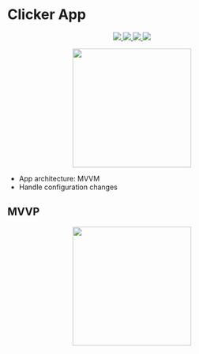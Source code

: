 # Clicker App
<p align="center">
  <a href="https://developer.android.com/docs">
    <img  src="https://img.shields.io/badge/Android-3DDC84?style=for-the-badge&logo=android&logoColor=white">
  </a>
  <a href="https://kotlinlang.org/">
    <img  src="https://img.shields.io/badge/Kotlin-0095D5?&style=for-the-badge&logo=kotlin&logoColor=white">
  </a>
  <a href="https://m3.material.io/">
    <img  src="https://img.shields.io/badge/material%20design-757575?style=for-the-badge&logo=material%20design&logoColor=white">
  </a>
  <a href="https://developer.android.com/jetpack">
    <img  src="https://img.shields.io/badge/jetpackcompose-4285F4?style=for-the-badge&logo=jetpackcompose&logoColor=white">
  </a>
</p>
<p align="center">
  <img width=240 src="https://github.com/math-ezdev/Android_mvvm_clicker_app/assets/97508647/fec6733f-6ac0-40f3-a411-e14fa486909a">
</p>

- App architecture: MVVM
- Handle configuration changes


## MVVP
<p align="center">
  <img  height=240  src="https://github.com/math-ezdev/Android_mvvm_clicker_app/assets/97508647/872d5423-be41-46c8-927e-329abf70a354">
</p>
